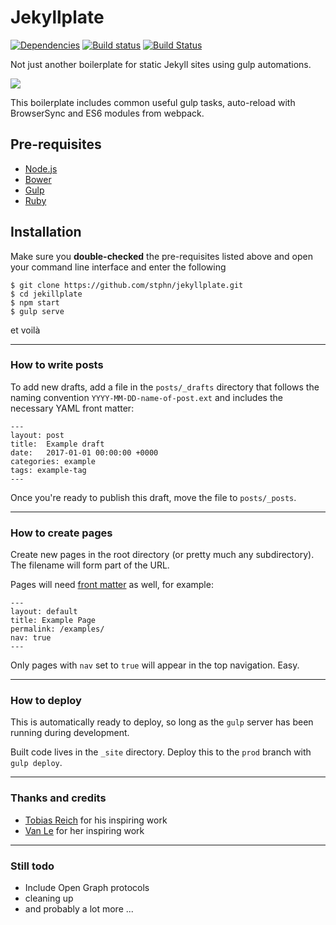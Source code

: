 # Jekyllplate
[![Dependencies](https://david-dm.org/stphn/Jekyllplate.svg)](https://david-dm.org/stphn/Jekyllplate#info=dependencies)
[![Build status](https://ci.appveyor.com/api/projects/status/h12tdfowqiwl7mrf?svg=true)](https://ci.appveyor.com/project/stphn/jekyllplate)
[![Build Status](https://travis-ci.org/stphn/jekyllplate.svg?branch=master)](https://travis-ci.org/stphn/jekyllplate)

Not just another boilerplate for static Jekyll sites using gulp automations.


![](http://setgraphic.com/signature/jekyll-gulp.svg)


This boilerplate includes common useful gulp tasks, auto-reload with BrowserSync and  ES6 modules from webpack.


## Pre-requisites

- [Node.js](http://nodejs.org/)
- [Bower](https://bower.io)
- [Gulp](http://gulpjs.com/)
- [Ruby](https://www.ruby-lang.org)

## Installation

Make sure you **double-checked** the pre-requisites listed above and open your command line interface and enter the following

```
$ git clone https://github.com/stphn/jekyllplate.git
$ cd jekillplate
$ npm start
$ gulp serve
```
 et voilà
***

### How to write posts
To add new drafts, add a file in the `posts/_drafts` directory that follows the naming convention `YYYY-MM-DD-name-of-post.ext` and includes the necessary YAML front matter:

    ---
    layout: post
    title:  Example draft
    date:   2017-01-01 00:00:00 +0000
    categories: example
    tags: example-tag
    ---

Once you're ready to publish this draft, move the file to `posts/_posts`.
***
### How to create pages
Create new pages in the root directory (or pretty much any subdirectory). The filename will form part of the URL.

Pages will need [front matter](https://jekyllrb.com/docs/frontmatter/) as well, for example:

    ---
    layout: default
    title: Example Page
    permalink: /examples/
    nav: true
    ---

Only pages with `nav` set to `true` will appear in the top navigation. Easy.

***

### How to deploy
This is automatically ready to deploy, so long as the `gulp` server has been running during development.

Built code lives in the `_site` directory. Deploy this to the `prod` branch with `gulp deploy`.

***

### Thanks and credits

- [Tobias Reich](https://github.com/electerious) for his inspiring work
- [Van Le](https://github.com/vannio) for her inspiring work

***

### Still todo
*  Include Open Graph protocols
*  cleaning up
*  and probably a lot more ...
